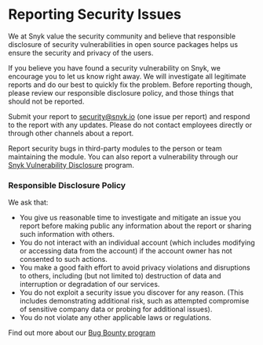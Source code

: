 # Reporting Security Issues

We at Snyk value the security community and believe that responsible disclosure of security vulnerabilities in open source packages helps us ensure the security and privacy of the users.

If you believe you have found a security vulnerability on Snyk, we encourage you to let us know right away. We will investigate all legitimate reports and do our best to quickly fix the problem. Before reporting though, please review our responsible disclosure policy, and those things that should not be reported.

Submit your report to security@snyk.io (one issue per report) and respond to the report with any updates. Please do not contact employees directly or through other channels about a report.

Report security bugs in third-party modules to the person or team maintaining the module. You can also report a vulnerability through our [Snyk Vulnerability Disclosure](https://snyk.io/vulnerability-disclosure/) program.

### Responsible Disclosure Policy

We ask that:

- You give us reasonable time to investigate and mitigate an issue you report before making public any information about the report or sharing such information with others.
- You do not interact with an individual account (which includes modifying or accessing data from the account) if the account owner has not consented to such actions.
- You make a good faith effort to avoid privacy violations and disruptions to others, including (but not limited to) destruction of data and interruption or degradation of our services.
- You do not exploit a security issue you discover for any reason. (This includes demonstrating additional risk, such as attempted compromise of sensitive company data or probing for additional issues).
- You do not violate any other applicable laws or regulations.

Find out more about our [Bug Bounty program]( https://docs.snyk.io/more-info/disclosing-vulnerabilities/disclose-a-vulnerability-in-snyk-services)
